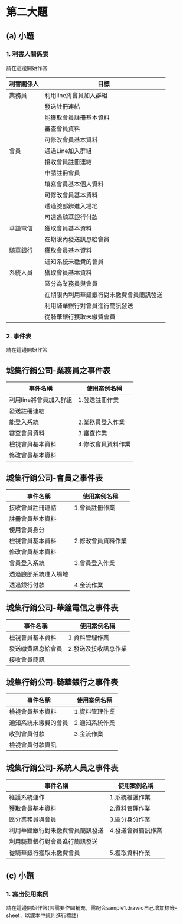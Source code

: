 # 第二大題 
## (a) 小題
### 1. 利害人關係表
請在這邊開始作答

|利害關係人|目標|
|-------|-----------|
|業務員|利用line將會員加入群組|
||發送註冊連結|
||能獲取會員註冊基本資料|
||審查會員資料|
||可修改會員基本資料|
|會員|通過Line加入群組|
||接收會員註冊連結|
||申請註冊會員|
||填寫會員基本個人資料|
||可修改會員基本資料|
||透過臉部辨進入場地|
||可透過騎華銀行付款|
|華鐘電信|獲取會員基本資料|
||在期限內發送訊息給會員|
|騎華銀行|獲取會員基本資料|
||通知系統未繳費的會員|
|系統人員|獲取會員基本資料|
||區分為業務員與會員|
||在期限內利用華鐘銀行對未繳費會員簡訊發送|
||利用騎華銀行對會員進行簡訊發送|
||從騎華銀行獲取未繳費會員|

### 2. 事件表
請在這邊開始作答

## 城集行銷公司-業務員之事件表
|事件名稱|使用案例名稱|
|------|--------|
|利用line將會員加入群組|1.發送註冊作業|
|發送註冊連結||
|能登入系統|2.業務員登入作業|
|審查會員資料|3.審查作業|
|檢視會員基本資料|4.修改會員資料作業|
|修改會員基本資料||

## 城集行銷公司-會員之事件表
|事件名稱|使用案例名稱|
|------|--------|
|接收會員註冊連結|1.會員註冊作業|
|註冊會員基本資料||
|使用會員身分||
|檢視會員基本資料|2.修改會員資料作業|
|修改會員基本資料||
|會員登入系統|3.會員登入作業|
|透過臉部系統進入場地||
|透過銀行付款|4.金流作業|

## 城集行銷公司-華鐘電信之事件表
|事件名稱|使用案例名稱|
|------|--------|
|檢視會員基本資料|1.資料管理作業|
|發送繳費訊息給會員|2.發送及接收訊息作業|
|接收會員簡訊||

## 城集行銷公司-騎華銀行之事件表
|事件名稱|使用案例名稱|
|------|--------|
|檢視會員基本資料|1.資料管理作業|
|通知系統未繳費的會員|2.通知系統作業|
|收到會員付款|3.金流作業|
|檢視會員付款資訊||

## 城集行銷公司-系統人員之事件表
|事件名稱|使用案例名稱|
|------|--------|
|維護系統運作|1.系統維護作業|
|獲取會員基本資料|2.資料管理作業|
|區分業務員與會員|3.區分身分作業|
|利用華鐘銀行對未繳費會員簡訊發送|4.發送會員簡訊作業|
|利用騎華銀行對會員進行簡訊發送||
|從騎華銀行獲取未繳費會員|5.獲取資料作業|

## (c) 小題
### 1. 寫出使用案例
請在這邊開始作答(若需要作圖補充，需配合sample1.drawio自己增加標籤-sheet，以課本中規則進行標註)
